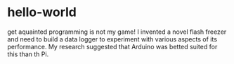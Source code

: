 # hello-world
get aquainted
programming is not my game!
I invented a novel flash freezer and need to build a data logger to experiment with various aspects of its performance.
My research suggested that Arduino was betted suited for this than th Pi.
